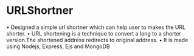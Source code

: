 # URLShortner
• Designed a simple url shortner which can help user to makes the URL shorter.
• URL shortening is a technique to convert a long to a shorter version.The shortened address redirects to original address.
• It is made using Nodejs, Express, Ejs and MongoDB
